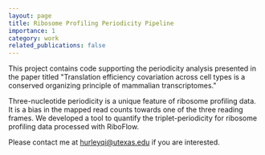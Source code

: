 ```yaml
---
layout: page
title: Ribosome Profiling Periodicity Pipeline
importance: 1
category: work
related_publications: false
---
```


This project contains code supporting the periodicity analysis presented in the paper titled
"Translation efficiency covariation across cell types is a conserved organizing principle of 
mammalian transcriptomes." 

Three-nucleotide periodicity is a unique feature of ribosome profiling data. 
It is a bias in the mapped read counts towards one of the three reading frames. We developed a tool
to quantify the triplet-periodicity for ribosome profiling data processed with RiboFlow. 

Please contact me at [hurleyqi@utexas.edu](mailto:hurleyqi@utexas.edu) if you are interested. 